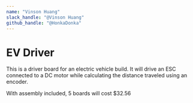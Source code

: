 ```yaml
---
name: "Vinson Huang"
slack_handle: "@Vinson Huang"
github_handle: "@HonkaDonka"
---
```


# EV Driver

<!-- Describe your board in 2-3 sentences. What are you making? What will it do? -->
This is a driver board for an electric vehicle build. It will drive an ESC connected to a DC motor while calculating the distance traveled using an encoder. 
<!-- How much is it going to cost? -->
With assembly included, 5 boards will cost $32.56
<!-- Tell us a little bit about your design process. What were some challenges? What helped? ***Totally optional*** -->
